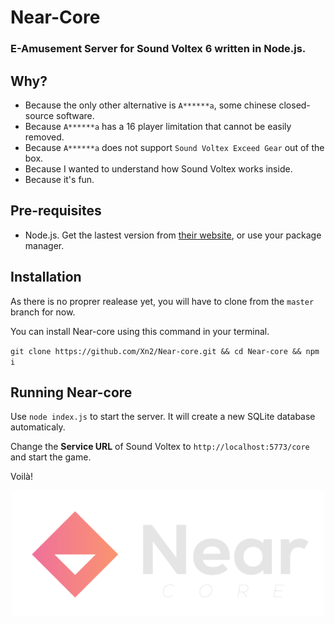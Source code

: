 
# Near-Core
### E-Amusement Server for Sound Voltex 6 written in Node.js.

## Why?

 - Because the only other alternative is `A******a`, some chinese closed-source software.
 - Because `A******a` has a 16 player limitation that cannot be easily removed.
 - Because `A******a` does not support `Sound Voltex Exceed Gear` out of the box.
 - Because I wanted to understand how Sound Voltex works inside.
 - Because it's fun.

## Pre-requisites

 - Node.js. Get the lastest version from [their website](https://nodejs.org/), or use your package manager.

## Installation

As there is no proprer realease yet, you will have to clone from the `master` branch for now.

You can install Near-core using this command in your terminal.

`git clone https://github.com/Xn2/Near-core.git && cd Near-core && npm i`

## Running Near-core

Use `node index.js` to start the server. It will create a new SQLite database automaticaly.

Change the **Service URL** of Sound Voltex to `http://localhost:5773/core` and start the game.

Voilà!


<p align="center">
  <img src="https://github.com/Xn2/Near-core/raw/main/visuals/Near-core-Banner-White.png" width="500" align="center" />
</p>

